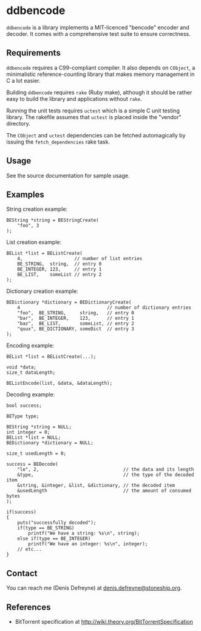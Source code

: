 ddbencode
=========

`ddbencode` is a library implements a MIT-licenced "bencode" encoder and
decoder. It comes with a comprehensive test suite to ensure correctness.

Requirements
------------

`ddbencode` requires a C99-compliant compiler. It also depends on `CObject`, a
minimalistic reference-counting library that makes memory management in C a
lot easier.

Building `ddbencode` requires `rake` (Ruby make), although it should be rather
easy to build the library and applications without `rake`.

Running the unit tests requires `uctest` which is a simple C unit testing
library. The rakefile assumes that `uctest` is placed inside the "vendor"
directory.

The `CObject` and `uctest` dependencies can be fetched automagically by
issuing the `fetch_dependencies` rake task.

Usage
-----

See the source documentation for sample usage.

Examples
--------

String creation example:

	BEString *string = BEStringCreate(
		"foo", 3
	);

List creation example:

	BEList *list = BEListCreate(
		4,                   // number of list entries
		BE_STRING,  string,  // entry 0
		BE_INTEGER, 123,     // entry 1
		BE_LIST,    someList // entry 2
	);

Dictionary creation example:

	BEDictionary *dictionary = BEDictionaryCreate(
		4                                // number of dictionary entries
		"foo",  BE_STRING,     string,   // entry 0
		"bar",  BE_INTEGER,    123,      // entry 1
		"baz",  BE_LIST,       someList, // entry 2
		"quux", BE_DICTIONARY, someDict  // entry 3
	);

Encoding example:

	BEList *list = BEListCreate(...);

	void *data;
	size_t dataLength;

	BEListEncode(list, &data, &dataLength);

Decoding example:

	bool success;

	BEType type;

	BEString *string = NULL;
	int integer = 0;
	BEList *list = NULL;
	BEDictionary *dictionary = NULL;

	size_t usedLength = 0;

	success = BEDecode(
		"le", 2,                               // the data and its length
		&type,                                 // the type of the decoded item
		&string, &integer, &list, &dictionary, // the decoded item
		&usedLength                            // the amount of consumed bytes
	);

	if(success)
	{
		puts("successfully decoded");
		if(type == BE_STRING)
			printf("We have a string: %s\n", string);
		else if(type == BE_INTEGER)
			printf("We have an integer: %s\n", integer);
		// etc...
	}

Contact
-------

You can reach me (Denis Defreyne) at <denis.defreyne@stoneship.org>.

References
----------

* BitTorrent specification at http://wiki.theory.org/BitTorrentSpecification

